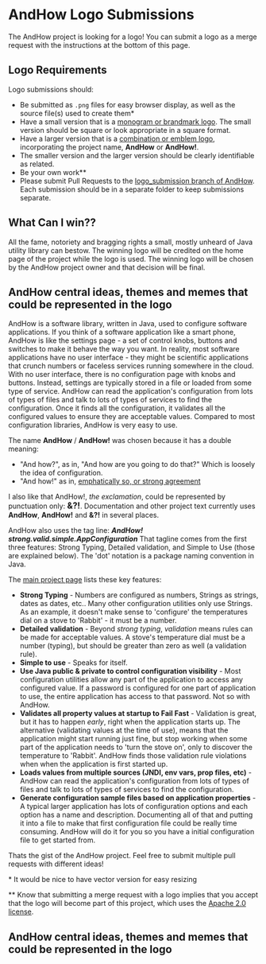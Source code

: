# AndHow Logo Submissions

The AndHow project is looking for a logo!  You can submit a logo as a merge request with the instructions at the bottom of this page.

## Logo Requirements
Logo submissions should:
* Be submitted as `.png` files for easy browser display, as well as the source file(s) used to create them\*
* Have a small version that is a [monogram or brandmark logo](https://logojoy.com/blog/different-types-of-logos/).  The small version should be square or look appropriate in a square format.
* Have a larger version that is a [combination or emblem logo](https://logojoy.com/blog/different-types-of-logos/), incorporating the project name, **AndHow** or **AndHow!**.
* The smaller version and the larger version should be clearly identifiable as related.
* Be your own work\*\*
* Please submit Pull Requests to the [logo_submission branch of AndHow](https://github.com/eeverman/andhow/tree/logo_submission).  Each submission should be in a separate folder to keep submissions separate.

## What Can I win??
All the fame, notoriety and bragging rights a small, mostly unheard of Java utility library can bestow.  The winning logo will be credited on the home page of the project while the logo is used.  The winning logo will be chosen by the AndHow project owner and that decision will be final.

## AndHow central ideas, themes and memes that could be represented in the logo
AndHow is a software library, written in Java, used to configure software applications.  If you think of a software application like a smart phone, AndHow is like the settings page - a set of control knobs, buttons and switches to make it behave the way you want.  In reality, most software applications have no user interface - they might be scientific applications that crunch numbers or faceless services running somewhere in the cloud.  With no user interface, there is no configuration page with knobs and buttons.  Instead, settings are typically stored in a file or loaded from some type of service.  AndHow can read the application's configuration from lots of types of files and talk to lots of types of services to find the configuration.  Once it finds all the configuration, it validates all the configured values to ensure they are acceptable values.  Compared to most configuration libraries, AndHow is very easy to use.

The name **AndHow** / **AndHow!** was chosen because it has a double meaning:
* "And how?", as in, "And how are you going to do that?"  Which is loosely the idea of configuration.
* "And how!" as in, [emphatically so, or strong agreement](https://idioms.thefreedictionary.com/and+how!)

I also like that AndHow!, _the exclamation_, could be represented by punctuation only: <big>**&?!**</big>. Documentation and other project text currently uses **AndHow**, **AndHow!** and **&?!** in several places.

AndHow also uses the tag line: **_AndHow! strong.valid.simple.AppConfiguration_**  That tagline comes from the first three features: Strong Typing, Detailed validation, and Simple to Use (those are explained below).  The 'dot' notation is a package naming convention in Java.  

The [main project page](https://sites.google.com/view/andhow/home) lists these key features:
* **Strong Typing** - Numbers are configured as numbers, Strings as strings, dates as dates, etc..  Many other configuration utilities only use Strings.  As an example, it doesn't make sense to 'configure' the temperatures dial on a stove to 'Rabbit' - it must be a number.
* **Detailed validation** - Beyond _strong typing_, _validation_ means rules can be made for acceptable values.  A stove's temperature dial must be a number (typing), but should be greater than zero as well (a validation rule).
* **Simple to use** - Speaks for itself.
* **Use Java public & private to control configuration visibility** - Most configuration utilities allow any part of the application to access any configured value.  If a password is configured for one part of application to use, the entire application has access to that password.  Not so with AndHow.
* **Validates all property values at startup to Fail Fast** - Validation is great, but it has to happen _early_, right when the application starts up.  The alternative (validating values at the time of use), means that the application might start running just fine, but stop working when some part of the application needs to 'turn the stove on', only to discover the temperature to 'Rabbit'.  AndHow finds those validation rule violations when when the application is first started up.
* **Loads values from multiple sources (JNDI, env vars, prop files, etc)** - AndHow can read the application's configuration from lots of types of files and talk to lots of types of services to find the configuration.
* **Generate configuration sample files based on application properties** - A typical larger application has lots of configuration options and each option has a name and description.  Documenting all of that and putting it into a file to make that first configuration file could be really time consuming.  AndHow will do it for you so you have a initial configuration file to get started from.

Thats the gist of the AndHow project.  Feel free to submit multiple pull requests with different ideas!

\* It would be nice to have vector version for easy resizing

\*\* Know that submitting a merge request with a logo implies that you accept that the logo will become part of this project, which uses the [Apache 2.0 license](https://github.com/eeverman/andhow/blob/master/LICENSE).

## AndHow central ideas, themes and memes that could be represented in the logo


